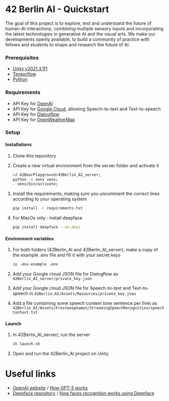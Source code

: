 # 42 Berlin AI - Quickstart

The goal of this project is to explore, test and understand the future of human-AI interactions, combining multiple sensory inputs and incorporating the latest technologies in generative AI and the visual arts.
We make our developments openly available, to build a community of practice with fellows and students to shape and research the future of AI.

### Prerequisites
- [Unity v2021.3.1f1](https://unity3d.com/get-unity/download/archive)
- [Tensorflow](https://developer.apple.com/metal/tensorflow-plugin/)
- [Python](https://www.python.org/downloads/)

### Requirements
- API Key for [OpenAI](https://beta.openai.com/account/api-keys)
- API Key for [Google Cloud](https://cloud.google.com/docs/authentication/api-keys#creating_an_api_key), allowing Speech-to-text and Text-to-speech
- API Key for [Dialogflow](https://cloud.google.com/dialogflow/es/docs/quick/build-agent)
- API Key for [OpenWeatherMap](https://home.openweathermap.org/api_keys)

### Setup

#### Installations
1. Clone this repository

1. Create a new virtual environment from the server folder and activate it
   ```bash
   cd 42BearPlayground/42Berlin_AI_server;
   python -m venv venv;
   . venv/bin/activate;
   ```
2. Install the requirements, making sure you uncomment the correct lines according to your operating system
   ```bash
   pip install -r requirements.txt 
   ```

3. For MacOs only : install deepface
   ```bash
   pip install deepface --no-deps
   ```

#### Environment variables

1. For both folders (42Berlin_AI and 42Berlin_AI_server), make a copy of the example .env file and fill it with your secret keys

   ```bash
   cp .env.example .env
   ```
2. Add your Google cloud JSON file for Dialogflow as `42Berlin_AI_server/private_key.json`

3. Add your Google cloud JSON file for Speech-to-text and Text-to-speech in `42Berlin_AI/Assets/Resources/private_key.json`

4. Add a file containing some speech context (one sentence per line) as `42Berlin_AI/Assets/FrostweepGames/StreamingSpeechRecognition/speechContext.txt`

#### Launch

1. In 42Berlin_AI_server/, run the server

   ```bash
   sh launch.sh
   ```

2. Open and run the 42Berlin_AI project on Unity

# Useful links
- [OpenAI website](https://openai.com/) / [How GPT-3 works](https://jalammar.github.io/how-gpt3-works-visualizations-animations/)
- [Deepface repository](https://github.com/serengil/deepface) / [How faces recognition works using Deepface](https://sefiks.com/2020/05/01/a-gentle-introduction-to-face-recognition-in-deep-learning/)
